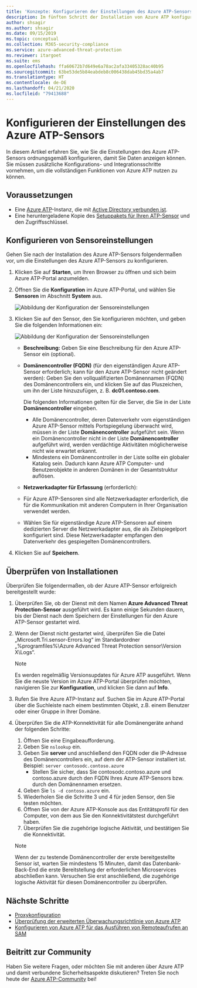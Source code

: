 ```yaml
---
title: 'Konzepte: Konfigurieren der Einstellungen des Azure ATP-Sensors'
description: Im fünften Schritt der Installation von Azure ATP konfigurieren Sie Einstellungen für Ihren eigenständigen Azure ATP-Sensor.
author: shsagir
ms.author: shsagir
ms.date: 09/15/2019
ms.topic: conceptual
ms.collection: M365-security-compliance
ms.service: azure-advanced-threat-protection
ms.reviewer: itargoet
ms.suite: ems
ms.openlocfilehash: ffa60672b7d649e6a78ac2afa33405328ac40b95
ms.sourcegitcommit: 63be53de5b84eabdeb8c006438dab45bd35a4ab7
ms.translationtype: HT
ms.contentlocale: de-DE
ms.lasthandoff: 04/21/2020
ms.locfileid: "79413688"
---
```

# <a name="configure-azure-atp-sensor-settings"></a>Konfigurieren der Einstellungen des Azure ATP-Sensors

In diesem Artikel erfahren Sie, wie Sie die Einstellungen des Azure ATP-Sensors ordnungsgemäß konfigurieren, damit Sie Daten anzeigen können. Sie müssen zusätzliche Konfigurations- und Integrationsschritte vornehmen, um die vollständigen Funktionen von Azure ATP nutzen zu können.  

## <a name="prerequisites"></a>Voraussetzungen

- Eine [Azure ATP](install-atp-step1.md)-Instanz, die mit [Active Directory verbunden ist](install-atp-step2.md).
- Eine heruntergeladene Kopie des [Setuppakets für Ihren ATP-Sensor](install-atp-step3.md) und den Zugriffsschlüssel.

## <a name="configure-sensor-settings"></a>Konfigurieren von Sensoreinstellungen

Gehen Sie nach der Installation des Azure ATP-Sensors folgendermaßen vor, um die Einstellungen des Azure ATP-Sensors zu konfigurieren.

1. Klicken Sie auf **Starten**, um Ihren Browser zu öffnen und sich beim Azure ATP-Portal anzumelden.

1.  Öffnen Sie die **Konfiguration** im Azure ATP-Portal, und wählen Sie **Sensoren** im Abschnitt **System** aus.
   
    ![Abbildung der Konfiguration der Sensoreinstellungen](media/atp-sensor-config.png)


1. Klicken Sie auf den Sensor, den Sie konfigurieren möchten, und geben Sie die folgenden Informationen ein:

   ![Abbildung der Konfiguration der Sensoreinstellungen](media/atp-sensor-config-2.png)

   - **Beschreibung:** Geben Sie eine Beschreibung für den Azure ATP-Sensor ein (optional).
   - **Domänencontroller (FQDN)** (für den eigenständigen Azure ATP-Sensor erforderlich; kann für den Azure ATP-Sensor nicht geändert werden): Geben Sie den vollqualifizierten Domänennamen (FQDN) des Domänencontrollers ein, und klicken Sie auf das Pluszeichen, um ihn der Liste hinzuzufügen, z. B. **dc01.contoso.com**.

     Die folgenden Informationen gelten für die Server, die Sie in der Liste **Domänencontroller** eingeben.
     - Alle Domänencontroller, deren Datenverkehr vom eigenständigen Azure ATP-Sensor mittels Portspiegelung überwacht wird, müssen in der Liste **Domänencontroller** aufgeführt sein. Wenn ein Domänencontroller nicht in der Liste **Domänencontroller** aufgeführt wird, werden verdächtige Aktivitäten möglicherweise nicht wie erwartet erkannt.
     - Mindestens ein Domänencontroller in der Liste sollte ein globaler Katalog sein. Dadurch kann Azure ATP Computer- und Benutzerobjekte in anderen Domänen in der Gesamtstruktur auflösen.

   - **Netzwerkadapter für Erfassung** (erforderlich):
   
    - Für Azure ATP-Sensoren sind alle Netzwerkadapter erforderlich, die für die Kommunikation mit anderen Computern in Ihrer Organisation verwendet werden.
    - Wählen Sie für eigenständige Azure ATP-Sensoren auf einem dedizierten Server die Netzwerkadapter aus, die als Zielspiegelport konfiguriert sind. Diese Netzwerkadapter empfangen den Datenverkehr des gespiegelten Domänencontrollers.

 
1. Klicken Sie auf **Speichern**.


## <a name="validate-installations"></a>Überprüfen von Installationen
Überprüfen Sie folgendermaßen, ob der Azure ATP-Sensor erfolgreich bereitgestellt wurde:

1. Überprüfen Sie, ob der Dienst mit dem Namen **Azure Advanced Threat Protection-Sensor** ausgeführt wird. Es kann einige Sekunden dauern, bis der Dienst nach dem Speichern der Einstellungen für den Azure ATP-Sensor gestartet wird.

1. Wenn der Dienst nicht gestartet wird, überprüfen Sie die Datei „Microsoft.Tri.sensor-Errors.log“ im Standardordner „%programfiles%\Azure Advanced Threat Protection sensor\Version X\Logs“.
 
   >[!NOTE]
   > Es werden regelmäßig Versionsupdates für Azure ATP ausgeführt. Wenn Sie die neuste Version im Azure ATP-Portal überprüfen möchten, navigieren Sie zur **Konfiguration**, und klicken Sie dann auf **Info**. 

1. Rufen Sie Ihre Azure ATP-Instanz auf. Suchen Sie im Azure ATP-Portal über die Suchleiste nach einem bestimmten Objekt, z.B. einem Benutzer oder einer Gruppe in Ihrer Domäne.

1. Überprüfen Sie die ATP-Konnektivität für alle Domänengeräte anhand der folgenden Schritte:
    1. Öffnen Sie eine Eingabeaufforderung.
    1. Geben Sie ```nslookup``` ein.
    1. Geben Sie **server** und anschließend den FQDN oder die IP-Adresse des Domänencontrollers ein, auf dem der ATP-Sensor installiert ist. Beispiel: ```server contosodc.contoso.azure```
        - Stellen Sie sicher, dass Sie contosodc.contoso.azure und contoso.azure durch den FQDN Ihres Azure ATP-Sensors bzw. durch den Domänennamen ersetzen.
    1. Geben Sie ```ls -d contoso.azure``` ein.
    1. Wiederholen Sie die Schritte 3 und 4 für jeden Sensor, den Sie testen möchten.  
    1. Öffnen Sie von der Azure ATP-Konsole aus das Entitätsprofil für den Computer, von dem aus Sie den Konnektivitätstest durchgeführt haben. 
    1. Überprüfen Sie die zugehörige logische Aktivität, und bestätigen Sie die Konnektivität. 

    > [!NOTE] 
    >Wenn der zu testende Domänencontroller der erste bereitgestellte Sensor ist, warten Sie mindestens 15 Minuten, damit das Datenbank-Back-End die erste Bereitstellung der erforderlichen Microservices abschließen kann. Versuchen Sie erst anschließend, die zugehörige logische Aktivität für diesen Domänencontroller zu überprüfen.

## <a name="next-steps"></a>Nächste Schritte

- [Proxykonfiguration](configure-proxy.md)
- [Überprüfung der erweiterten Überwachungsrichtlinie von Azure ATP](atp-advanced-audit-policy.md)
- [Konfigurieren von Azure ATP für das Ausführen von Remoteaufrufen an SAM](install-atp-step8-samr.md)


## <a name="join-the-community"></a>Beitritt zur Community

Haben Sie weitere Fragen, oder möchten Sie mit anderen über Azure ATP und damit verbundene Sicherheitsaspekte diskutieren? Treten Sie noch heute der [Azure ATP-Community](https://aka.ms/azureatpcommunity) bei!

